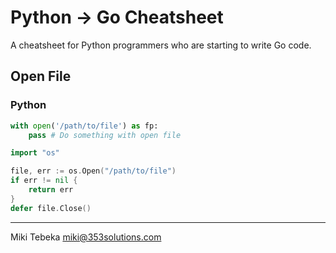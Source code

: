 # Python -> Go Cheatsheet

A cheatsheet for Python programmers who are starting to write Go code.


## Open File

### Python

```python
with open('/path/to/file') as fp:
    pass # Do something with open file
```

```go
import "os"

file, err := os.Open("/path/to/file")
if err != nil {
    return err
}
defer file.Close()
```


---
Miki Tebeka <miki@353solutions.com>

